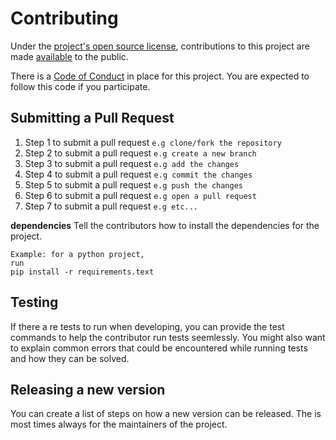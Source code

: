 # Contributing

Under the [project's open source license](LICENSE), contributions to this project are made [available][contributions-under-repository-license] to the public. 

There is a [Code of Conduct][code-of-conduct] in place for this project. You are expected to follow this code if you participate.

[code-of-conduct]: CODE_OF_CONDUCT.md
[contributions-under-repository-license]: https://help.github.com/articles/github-terms-of-service/#6-contributions-under-repository-license


## Submitting a Pull Request
1. Step 1 to submit a pull request `e.g clone/fork the repository`
2. Step 2 to submit a pull request `e.g create a new branch`
3. Step 3 to submit a pull request `e.g add the changes`
4. Step 4 to submit a pull request `e.g commit the changes`
5. Step 5 to submit a pull request `e.g push the changes`
6. Step 6 to submit a pull request `e.g open a pull request`
7. Step 7 to submit a pull request `e.g etc...`

**dependencies**
Tell the contributors how to install the dependencies for the project. 
```
Example: for a python project,
run 
pip install -r requirements.text
```

## Testing
If there a re tests to run when developing, you can provide the test commands to help the contributor run tests seemlessly. You might also want to explain common errors that could be encountered while running tests and how they can be solved.
## Releasing a new version
You can create a list of steps on how a new version can be released. The is most times always for the maintainers of the project.


